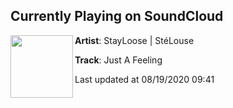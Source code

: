 ## Currently Playing on SoundCloud

[<img align="left" width="100" src="https://i1.sndcdn.com/artworks-yy4HvycXNGfvfkQG-HXfQDw-t50x50.jpg">](https://soundcloud.com/stayloosemusic/just-a-feeling-1)

**Artist**: StayLoose | StéLouse 

**Track**: Just A Feeling

Last updated at 08/19/2020 09:41
